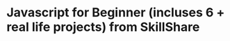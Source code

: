  <!-- Array is gaint list of numbers, strings -->

 <!-- When ever using Prompt input always comes at string -->

  <!-- var name = "Kusum"; //assignment operator -->
   <!-- B Brackets -->
  <!--  E Exponents -->
  <!--  D Division -->
  <!--  M Mulitplication -->
  <!--  A Addition -->
  <!-- S Substraction -->


# Javascript for Beginner (incluses 6 + real life projects) from SkillShare

